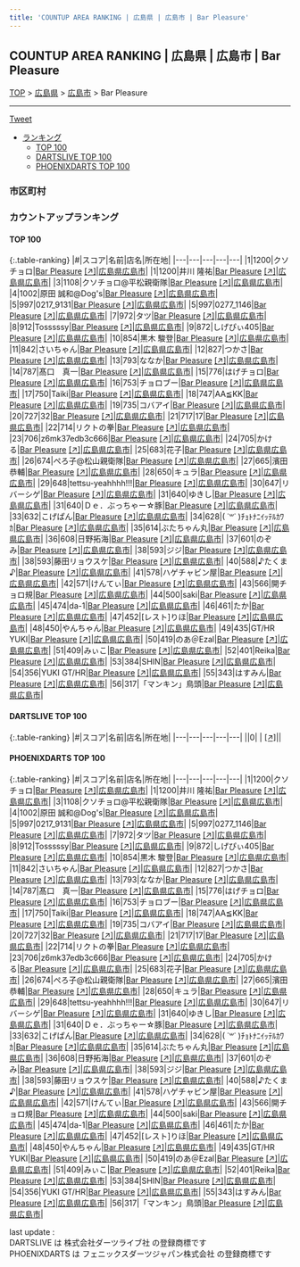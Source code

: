 ```yaml
---
title: 'COUNTUP AREA RANKING | 広島県 | 広島市 | Bar Pleasure'
---
```

## COUNTUP AREA RANKING | 広島県 | 広島市 | Bar Pleasure

[TOP](/darts/rank/) > [広島県](/darts/rank/広島県/) > [広島市](/darts/rank/広島県/広島市/) > Bar Pleasure

___

<a href="https://twitter.com/share?ref_src=twsrc%5Etfw" data-text="COUNTUP AREA RANKING | 広島県広島市Bar Pleasure" class="twitter-share-button" data-hashtags="DARTSLIVE,PHOENIXDARTS,darts,ダーツ" data-show-count="false">Tweet</a>

* [ランキング](#カウントアップランキング)
    * [TOP 100](#top-100)
    * [DARTSLIVE TOP 100](#dartslive-top-100)
    * [PHOENIXDARTS TOP 100](#phoenixdarts-top-100)

### 市区町村

<ul>

</ul>

### カウントアップランキング

#### TOP 100



{:.table-ranking}
|#|スコア|名前|店名|所在地|
|---|---|---|---|---|
|1|1200|<span class="rank-name-pd">クソチョロ</span>|<a href="/darts/rank/shops/72103.html">Bar Pleasure</a> <a href="https://vs.phoenixdarts.com/jp/shop/shopDetailInfo/s_72103?s_seq=72103">[↗]</a>|<a href="/darts/rank/広島県/広島市">広島県広島市</a>|
|1|1200|<span class="rank-name-pd">井川 隆祐</span>|<a href="/darts/rank/shops/72103.html">Bar Pleasure</a> <a href="https://vs.phoenixdarts.com/jp/shop/shopDetailInfo/s_72103?s_seq=72103">[↗]</a>|<a href="/darts/rank/広島県/広島市">広島県広島市</a>|
|3|1108|<span class="rank-name-pd">クソチョロ@平松親衛隊</span>|<a href="/darts/rank/shops/72103.html">Bar Pleasure</a> <a href="https://vs.phoenixdarts.com/jp/shop/shopDetailInfo/s_72103?s_seq=72103">[↗]</a>|<a href="/darts/rank/広島県/広島市">広島県広島市</a>|
|4|1002|<span class="rank-name-pd">原田 誠和@Dog&#x27;s</span>|<a href="/darts/rank/shops/72103.html">Bar Pleasure</a> <a href="https://vs.phoenixdarts.com/jp/shop/shopDetailInfo/s_72103?s_seq=72103">[↗]</a>|<a href="/darts/rank/広島県/広島市">広島県広島市</a>|
|5|997|<span class="rank-name-pd">0217_9131</span>|<a href="/darts/rank/shops/72103.html">Bar Pleasure</a> <a href="https://vs.phoenixdarts.com/jp/shop/shopDetailInfo/s_72103?s_seq=72103">[↗]</a>|<a href="/darts/rank/広島県/広島市">広島県広島市</a>|
|5|997|<span class="rank-name-pd">0277_1146</span>|<a href="/darts/rank/shops/72103.html">Bar Pleasure</a> <a href="https://vs.phoenixdarts.com/jp/shop/shopDetailInfo/s_72103?s_seq=72103">[↗]</a>|<a href="/darts/rank/広島県/広島市">広島県広島市</a>|
|7|972|<span class="rank-name-pd">タツ</span>|<a href="/darts/rank/shops/72103.html">Bar Pleasure</a> <a href="https://vs.phoenixdarts.com/jp/shop/shopDetailInfo/s_72103?s_seq=72103">[↗]</a>|<a href="/darts/rank/広島県/広島市">広島県広島市</a>|
|8|912|<span class="rank-name-pd">Tosssssy</span>|<a href="/darts/rank/shops/72103.html">Bar Pleasure</a> <a href="https://vs.phoenixdarts.com/jp/shop/shopDetailInfo/s_72103?s_seq=72103">[↗]</a>|<a href="/darts/rank/広島県/広島市">広島県広島市</a>|
|9|872|<span class="rank-name-pd">しげぴぃ405</span>|<a href="/darts/rank/shops/72103.html">Bar Pleasure</a> <a href="https://vs.phoenixdarts.com/jp/shop/shopDetailInfo/s_72103?s_seq=72103">[↗]</a>|<a href="/darts/rank/広島県/広島市">広島県広島市</a>|
|10|854|<span class="rank-name-pd"><span class="pro-icon-pd"></span>黒木 駿登</span>|<a href="/darts/rank/shops/72103.html">Bar Pleasure</a> <a href="https://vs.phoenixdarts.com/jp/shop/shopDetailInfo/s_72103?s_seq=72103">[↗]</a>|<a href="/darts/rank/広島県/広島市">広島県広島市</a>|
|11|842|<span class="rank-name-pd">さいちゃん</span>|<a href="/darts/rank/shops/72103.html">Bar Pleasure</a> <a href="https://vs.phoenixdarts.com/jp/shop/shopDetailInfo/s_72103?s_seq=72103">[↗]</a>|<a href="/darts/rank/広島県/広島市">広島県広島市</a>|
|12|827|<span class="rank-name-pd">つかさ</span>|<a href="/darts/rank/shops/72103.html">Bar Pleasure</a> <a href="https://vs.phoenixdarts.com/jp/shop/shopDetailInfo/s_72103?s_seq=72103">[↗]</a>|<a href="/darts/rank/広島県/広島市">広島県広島市</a>|
|13|793|<span class="rank-name-pd">ななか</span>|<a href="/darts/rank/shops/72103.html">Bar Pleasure</a> <a href="https://vs.phoenixdarts.com/jp/shop/shopDetailInfo/s_72103?s_seq=72103">[↗]</a>|<a href="/darts/rank/広島県/広島市">広島県広島市</a>|
|14|787|<span class="rank-name-pd">髙口　真一</span>|<a href="/darts/rank/shops/72103.html">Bar Pleasure</a> <a href="https://vs.phoenixdarts.com/jp/shop/shopDetailInfo/s_72103?s_seq=72103">[↗]</a>|<a href="/darts/rank/広島県/広島市">広島県広島市</a>|
|15|776|<span class="rank-name-pd">はげチョロ</span>|<a href="/darts/rank/shops/72103.html">Bar Pleasure</a> <a href="https://vs.phoenixdarts.com/jp/shop/shopDetailInfo/s_72103?s_seq=72103">[↗]</a>|<a href="/darts/rank/広島県/広島市">広島県広島市</a>|
|16|753|<span class="rank-name-pd">チョロブー</span>|<a href="/darts/rank/shops/72103.html">Bar Pleasure</a> <a href="https://vs.phoenixdarts.com/jp/shop/shopDetailInfo/s_72103?s_seq=72103">[↗]</a>|<a href="/darts/rank/広島県/広島市">広島県広島市</a>|
|17|750|<span class="rank-name-pd">Taiki</span>|<a href="/darts/rank/shops/72103.html">Bar Pleasure</a> <a href="https://vs.phoenixdarts.com/jp/shop/shopDetailInfo/s_72103?s_seq=72103">[↗]</a>|<a href="/darts/rank/広島県/広島市">広島県広島市</a>|
|18|747|<span class="rank-name-pd">AA≦KK</span>|<a href="/darts/rank/shops/72103.html">Bar Pleasure</a> <a href="https://vs.phoenixdarts.com/jp/shop/shopDetailInfo/s_72103?s_seq=72103">[↗]</a>|<a href="/darts/rank/広島県/広島市">広島県広島市</a>|
|19|735|<span class="rank-name-pd">コバアイ</span>|<a href="/darts/rank/shops/72103.html">Bar Pleasure</a> <a href="https://vs.phoenixdarts.com/jp/shop/shopDetailInfo/s_72103?s_seq=72103">[↗]</a>|<a href="/darts/rank/広島県/広島市">広島県広島市</a>|
|20|727|<span class="rank-name-pd">32</span>|<a href="/darts/rank/shops/72103.html">Bar Pleasure</a> <a href="https://vs.phoenixdarts.com/jp/shop/shopDetailInfo/s_72103?s_seq=72103">[↗]</a>|<a href="/darts/rank/広島県/広島市">広島県広島市</a>|
|21|717|<span class="rank-name-pd">17</span>|<a href="/darts/rank/shops/72103.html">Bar Pleasure</a> <a href="https://vs.phoenixdarts.com/jp/shop/shopDetailInfo/s_72103?s_seq=72103">[↗]</a>|<a href="/darts/rank/広島県/広島市">広島県広島市</a>|
|22|714|<span class="rank-name-pd">リクトの拳</span>|<a href="/darts/rank/shops/72103.html">Bar Pleasure</a> <a href="https://vs.phoenixdarts.com/jp/shop/shopDetailInfo/s_72103?s_seq=72103">[↗]</a>|<a href="/darts/rank/広島県/広島市">広島県広島市</a>|
|23|706|<span class="rank-name-pd">z6mk37edb3c666</span>|<a href="/darts/rank/shops/72103.html">Bar Pleasure</a> <a href="https://vs.phoenixdarts.com/jp/shop/shopDetailInfo/s_72103?s_seq=72103">[↗]</a>|<a href="/darts/rank/広島県/広島市">広島県広島市</a>|
|24|705|<span class="rank-name-pd">かける</span>|<a href="/darts/rank/shops/72103.html">Bar Pleasure</a> <a href="https://vs.phoenixdarts.com/jp/shop/shopDetailInfo/s_72103?s_seq=72103">[↗]</a>|<a href="/darts/rank/広島県/広島市">広島県広島市</a>|
|25|683|<span class="rank-name-pd">花子</span>|<a href="/darts/rank/shops/72103.html">Bar Pleasure</a> <a href="https://vs.phoenixdarts.com/jp/shop/shopDetailInfo/s_72103?s_seq=72103">[↗]</a>|<a href="/darts/rank/広島県/広島市">広島県広島市</a>|
|26|674|<span class="rank-name-pd">ぺろ子@松山親衛隊</span>|<a href="/darts/rank/shops/72103.html">Bar Pleasure</a> <a href="https://vs.phoenixdarts.com/jp/shop/shopDetailInfo/s_72103?s_seq=72103">[↗]</a>|<a href="/darts/rank/広島県/広島市">広島県広島市</a>|
|27|665|<span class="rank-name-pd">濱田　恭輔</span>|<a href="/darts/rank/shops/72103.html">Bar Pleasure</a> <a href="https://vs.phoenixdarts.com/jp/shop/shopDetailInfo/s_72103?s_seq=72103">[↗]</a>|<a href="/darts/rank/広島県/広島市">広島県広島市</a>|
|28|650|<span class="rank-name-pd">キュラ</span>|<a href="/darts/rank/shops/72103.html">Bar Pleasure</a> <a href="https://vs.phoenixdarts.com/jp/shop/shopDetailInfo/s_72103?s_seq=72103">[↗]</a>|<a href="/darts/rank/広島県/広島市">広島県広島市</a>|
|29|648|<span class="rank-name-pd">tettsu-yeahhhh!!!</span>|<a href="/darts/rank/shops/72103.html">Bar Pleasure</a> <a href="https://vs.phoenixdarts.com/jp/shop/shopDetailInfo/s_72103?s_seq=72103">[↗]</a>|<a href="/darts/rank/広島県/広島市">広島県広島市</a>|
|30|647|<span class="rank-name-pd">リバーシゲ</span>|<a href="/darts/rank/shops/72103.html">Bar Pleasure</a> <a href="https://vs.phoenixdarts.com/jp/shop/shopDetailInfo/s_72103?s_seq=72103">[↗]</a>|<a href="/darts/rank/広島県/広島市">広島県広島市</a>|
|31|640|<span class="rank-name-pd">ゆきし</span>|<a href="/darts/rank/shops/72103.html">Bar Pleasure</a> <a href="https://vs.phoenixdarts.com/jp/shop/shopDetailInfo/s_72103?s_seq=72103">[↗]</a>|<a href="/darts/rank/広島県/広島市">広島県広島市</a>|
|31|640|<span class="rank-name-pd">Ｄｅ．ぶっちゃー☆豚</span>|<a href="/darts/rank/shops/72103.html">Bar Pleasure</a> <a href="https://vs.phoenixdarts.com/jp/shop/shopDetailInfo/s_72103?s_seq=72103">[↗]</a>|<a href="/darts/rank/広島県/広島市">広島県広島市</a>|
|33|632|<span class="rank-name-pd">こげぱん</span>|<a href="/darts/rank/shops/72103.html">Bar Pleasure</a> <a href="https://vs.phoenixdarts.com/jp/shop/shopDetailInfo/s_72103?s_seq=72103">[↗]</a>|<a href="/darts/rank/広島県/広島市">広島県広島市</a>|
|34|628|<span class="rank-name-pd">( ˙꒳˙  )ﾁｮﾄﾅﾆｲｯﾃﾙｶﾜｶ</span>|<a href="/darts/rank/shops/72103.html">Bar Pleasure</a> <a href="https://vs.phoenixdarts.com/jp/shop/shopDetailInfo/s_72103?s_seq=72103">[↗]</a>|<a href="/darts/rank/広島県/広島市">広島県広島市</a>|
|35|614|<span class="rank-name-pd">ぶたちゃん丸</span>|<a href="/darts/rank/shops/72103.html">Bar Pleasure</a> <a href="https://vs.phoenixdarts.com/jp/shop/shopDetailInfo/s_72103?s_seq=72103">[↗]</a>|<a href="/darts/rank/広島県/広島市">広島県広島市</a>|
|36|608|<span class="rank-name-pd">日野拓海</span>|<a href="/darts/rank/shops/72103.html">Bar Pleasure</a> <a href="https://vs.phoenixdarts.com/jp/shop/shopDetailInfo/s_72103?s_seq=72103">[↗]</a>|<a href="/darts/rank/広島県/広島市">広島県広島市</a>|
|37|601|<span class="rank-name-pd">のぞみ</span>|<a href="/darts/rank/shops/72103.html">Bar Pleasure</a> <a href="https://vs.phoenixdarts.com/jp/shop/shopDetailInfo/s_72103?s_seq=72103">[↗]</a>|<a href="/darts/rank/広島県/広島市">広島県広島市</a>|
|38|593|<span class="rank-name-pd">ジジ</span>|<a href="/darts/rank/shops/72103.html">Bar Pleasure</a> <a href="https://vs.phoenixdarts.com/jp/shop/shopDetailInfo/s_72103?s_seq=72103">[↗]</a>|<a href="/darts/rank/広島県/広島市">広島県広島市</a>|
|38|593|<span class="rank-name-pd">藤田リョウスケ</span>|<a href="/darts/rank/shops/72103.html">Bar Pleasure</a> <a href="https://vs.phoenixdarts.com/jp/shop/shopDetailInfo/s_72103?s_seq=72103">[↗]</a>|<a href="/darts/rank/広島県/広島市">広島県広島市</a>|
|40|588|<span class="rank-name-pd">♪たくま♪</span>|<a href="/darts/rank/shops/72103.html">Bar Pleasure</a> <a href="https://vs.phoenixdarts.com/jp/shop/shopDetailInfo/s_72103?s_seq=72103">[↗]</a>|<a href="/darts/rank/広島県/広島市">広島県広島市</a>|
|41|578|<span class="rank-name-pd">ハゲチャビン屋</span>|<a href="/darts/rank/shops/72103.html">Bar Pleasure</a> <a href="https://vs.phoenixdarts.com/jp/shop/shopDetailInfo/s_72103?s_seq=72103">[↗]</a>|<a href="/darts/rank/広島県/広島市">広島県広島市</a>|
|42|571|<span class="rank-name-pd">けんてぃ</span>|<a href="/darts/rank/shops/72103.html">Bar Pleasure</a> <a href="https://vs.phoenixdarts.com/jp/shop/shopDetailInfo/s_72103?s_seq=72103">[↗]</a>|<a href="/darts/rank/広島県/広島市">広島県広島市</a>|
|43|566|<span class="rank-name-pd">開チョロ規</span>|<a href="/darts/rank/shops/72103.html">Bar Pleasure</a> <a href="https://vs.phoenixdarts.com/jp/shop/shopDetailInfo/s_72103?s_seq=72103">[↗]</a>|<a href="/darts/rank/広島県/広島市">広島県広島市</a>|
|44|500|<span class="rank-name-pd">saki</span>|<a href="/darts/rank/shops/72103.html">Bar Pleasure</a> <a href="https://vs.phoenixdarts.com/jp/shop/shopDetailInfo/s_72103?s_seq=72103">[↗]</a>|<a href="/darts/rank/広島県/広島市">広島県広島市</a>|
|45|474|<span class="rank-name-pd">da-1</span>|<a href="/darts/rank/shops/72103.html">Bar Pleasure</a> <a href="https://vs.phoenixdarts.com/jp/shop/shopDetailInfo/s_72103?s_seq=72103">[↗]</a>|<a href="/darts/rank/広島県/広島市">広島県広島市</a>|
|46|461|<span class="rank-name-pd">たか</span>|<a href="/darts/rank/shops/72103.html">Bar Pleasure</a> <a href="https://vs.phoenixdarts.com/jp/shop/shopDetailInfo/s_72103?s_seq=72103">[↗]</a>|<a href="/darts/rank/広島県/広島市">広島県広島市</a>|
|47|452|<span class="rank-name-pd">[レスト]りほ</span>|<a href="/darts/rank/shops/72103.html">Bar Pleasure</a> <a href="https://vs.phoenixdarts.com/jp/shop/shopDetailInfo/s_72103?s_seq=72103">[↗]</a>|<a href="/darts/rank/広島県/広島市">広島県広島市</a>|
|48|450|<span class="rank-name-pd">やんちゃん</span>|<a href="/darts/rank/shops/72103.html">Bar Pleasure</a> <a href="https://vs.phoenixdarts.com/jp/shop/shopDetailInfo/s_72103?s_seq=72103">[↗]</a>|<a href="/darts/rank/広島県/広島市">広島県広島市</a>|
|49|435|<span class="rank-name-pd">GT/HR YUKI</span>|<a href="/darts/rank/shops/72103.html">Bar Pleasure</a> <a href="https://vs.phoenixdarts.com/jp/shop/shopDetailInfo/s_72103?s_seq=72103">[↗]</a>|<a href="/darts/rank/広島県/広島市">広島県広島市</a>|
|50|419|<span class="rank-name-pd">のあ＠Ezal</span>|<a href="/darts/rank/shops/72103.html">Bar Pleasure</a> <a href="https://vs.phoenixdarts.com/jp/shop/shopDetailInfo/s_72103?s_seq=72103">[↗]</a>|<a href="/darts/rank/広島県/広島市">広島県広島市</a>|
|51|409|<span class="rank-name-pd">みぃこ</span>|<a href="/darts/rank/shops/72103.html">Bar Pleasure</a> <a href="https://vs.phoenixdarts.com/jp/shop/shopDetailInfo/s_72103?s_seq=72103">[↗]</a>|<a href="/darts/rank/広島県/広島市">広島県広島市</a>|
|52|401|<span class="rank-name-pd">Reika</span>|<a href="/darts/rank/shops/72103.html">Bar Pleasure</a> <a href="https://vs.phoenixdarts.com/jp/shop/shopDetailInfo/s_72103?s_seq=72103">[↗]</a>|<a href="/darts/rank/広島県/広島市">広島県広島市</a>|
|53|384|<span class="rank-name-pd">SHIN</span>|<a href="/darts/rank/shops/72103.html">Bar Pleasure</a> <a href="https://vs.phoenixdarts.com/jp/shop/shopDetailInfo/s_72103?s_seq=72103">[↗]</a>|<a href="/darts/rank/広島県/広島市">広島県広島市</a>|
|54|356|<span class="rank-name-pd">YUKI GT/HR</span>|<a href="/darts/rank/shops/72103.html">Bar Pleasure</a> <a href="https://vs.phoenixdarts.com/jp/shop/shopDetailInfo/s_72103?s_seq=72103">[↗]</a>|<a href="/darts/rank/広島県/広島市">広島県広島市</a>|
|55|343|<span class="rank-name-pd">はすみん</span>|<a href="/darts/rank/shops/72103.html">Bar Pleasure</a> <a href="https://vs.phoenixdarts.com/jp/shop/shopDetailInfo/s_72103?s_seq=72103">[↗]</a>|<a href="/darts/rank/広島県/広島市">広島県広島市</a>|
|56|317|<span class="rank-name-pd">「マンキン」鳥頭</span>|<a href="/darts/rank/shops/72103.html">Bar Pleasure</a> <a href="https://vs.phoenixdarts.com/jp/shop/shopDetailInfo/s_72103?s_seq=72103">[↗]</a>|<a href="/darts/rank/広島県/広島市">広島県広島市</a>|


#### DARTSLIVE TOP 100



{:.table-ranking}
|#|スコア|名前|店名|所在地|
|---|---|---|---|---|
||0|<span class="rank-name-dl"> </span>|<a href="/darts/rank/shops/.html"></a> <a href="">[↗]</a>|<a href="/darts/rank//"></a>|


#### PHOENIXDARTS TOP 100



{:.table-ranking}
|#|スコア|名前|店名|所在地|
|---|---|---|---|---|
|1|1200|<span class="rank-name-pd">クソチョロ</span>|<a href="/darts/rank/shops/72103.html">Bar Pleasure</a> <a href="https://vs.phoenixdarts.com/jp/shop/shopDetailInfo/s_72103?s_seq=72103">[↗]</a>|<a href="/darts/rank/広島県/広島市">広島県広島市</a>|
|1|1200|<span class="rank-name-pd">井川 隆祐</span>|<a href="/darts/rank/shops/72103.html">Bar Pleasure</a> <a href="https://vs.phoenixdarts.com/jp/shop/shopDetailInfo/s_72103?s_seq=72103">[↗]</a>|<a href="/darts/rank/広島県/広島市">広島県広島市</a>|
|3|1108|<span class="rank-name-pd">クソチョロ@平松親衛隊</span>|<a href="/darts/rank/shops/72103.html">Bar Pleasure</a> <a href="https://vs.phoenixdarts.com/jp/shop/shopDetailInfo/s_72103?s_seq=72103">[↗]</a>|<a href="/darts/rank/広島県/広島市">広島県広島市</a>|
|4|1002|<span class="rank-name-pd">原田 誠和@Dog&#x27;s</span>|<a href="/darts/rank/shops/72103.html">Bar Pleasure</a> <a href="https://vs.phoenixdarts.com/jp/shop/shopDetailInfo/s_72103?s_seq=72103">[↗]</a>|<a href="/darts/rank/広島県/広島市">広島県広島市</a>|
|5|997|<span class="rank-name-pd">0217_9131</span>|<a href="/darts/rank/shops/72103.html">Bar Pleasure</a> <a href="https://vs.phoenixdarts.com/jp/shop/shopDetailInfo/s_72103?s_seq=72103">[↗]</a>|<a href="/darts/rank/広島県/広島市">広島県広島市</a>|
|5|997|<span class="rank-name-pd">0277_1146</span>|<a href="/darts/rank/shops/72103.html">Bar Pleasure</a> <a href="https://vs.phoenixdarts.com/jp/shop/shopDetailInfo/s_72103?s_seq=72103">[↗]</a>|<a href="/darts/rank/広島県/広島市">広島県広島市</a>|
|7|972|<span class="rank-name-pd">タツ</span>|<a href="/darts/rank/shops/72103.html">Bar Pleasure</a> <a href="https://vs.phoenixdarts.com/jp/shop/shopDetailInfo/s_72103?s_seq=72103">[↗]</a>|<a href="/darts/rank/広島県/広島市">広島県広島市</a>|
|8|912|<span class="rank-name-pd">Tosssssy</span>|<a href="/darts/rank/shops/72103.html">Bar Pleasure</a> <a href="https://vs.phoenixdarts.com/jp/shop/shopDetailInfo/s_72103?s_seq=72103">[↗]</a>|<a href="/darts/rank/広島県/広島市">広島県広島市</a>|
|9|872|<span class="rank-name-pd">しげぴぃ405</span>|<a href="/darts/rank/shops/72103.html">Bar Pleasure</a> <a href="https://vs.phoenixdarts.com/jp/shop/shopDetailInfo/s_72103?s_seq=72103">[↗]</a>|<a href="/darts/rank/広島県/広島市">広島県広島市</a>|
|10|854|<span class="rank-name-pd"><span class="pro-icon-pd"></span>黒木 駿登</span>|<a href="/darts/rank/shops/72103.html">Bar Pleasure</a> <a href="https://vs.phoenixdarts.com/jp/shop/shopDetailInfo/s_72103?s_seq=72103">[↗]</a>|<a href="/darts/rank/広島県/広島市">広島県広島市</a>|
|11|842|<span class="rank-name-pd">さいちゃん</span>|<a href="/darts/rank/shops/72103.html">Bar Pleasure</a> <a href="https://vs.phoenixdarts.com/jp/shop/shopDetailInfo/s_72103?s_seq=72103">[↗]</a>|<a href="/darts/rank/広島県/広島市">広島県広島市</a>|
|12|827|<span class="rank-name-pd">つかさ</span>|<a href="/darts/rank/shops/72103.html">Bar Pleasure</a> <a href="https://vs.phoenixdarts.com/jp/shop/shopDetailInfo/s_72103?s_seq=72103">[↗]</a>|<a href="/darts/rank/広島県/広島市">広島県広島市</a>|
|13|793|<span class="rank-name-pd">ななか</span>|<a href="/darts/rank/shops/72103.html">Bar Pleasure</a> <a href="https://vs.phoenixdarts.com/jp/shop/shopDetailInfo/s_72103?s_seq=72103">[↗]</a>|<a href="/darts/rank/広島県/広島市">広島県広島市</a>|
|14|787|<span class="rank-name-pd">髙口　真一</span>|<a href="/darts/rank/shops/72103.html">Bar Pleasure</a> <a href="https://vs.phoenixdarts.com/jp/shop/shopDetailInfo/s_72103?s_seq=72103">[↗]</a>|<a href="/darts/rank/広島県/広島市">広島県広島市</a>|
|15|776|<span class="rank-name-pd">はげチョロ</span>|<a href="/darts/rank/shops/72103.html">Bar Pleasure</a> <a href="https://vs.phoenixdarts.com/jp/shop/shopDetailInfo/s_72103?s_seq=72103">[↗]</a>|<a href="/darts/rank/広島県/広島市">広島県広島市</a>|
|16|753|<span class="rank-name-pd">チョロブー</span>|<a href="/darts/rank/shops/72103.html">Bar Pleasure</a> <a href="https://vs.phoenixdarts.com/jp/shop/shopDetailInfo/s_72103?s_seq=72103">[↗]</a>|<a href="/darts/rank/広島県/広島市">広島県広島市</a>|
|17|750|<span class="rank-name-pd">Taiki</span>|<a href="/darts/rank/shops/72103.html">Bar Pleasure</a> <a href="https://vs.phoenixdarts.com/jp/shop/shopDetailInfo/s_72103?s_seq=72103">[↗]</a>|<a href="/darts/rank/広島県/広島市">広島県広島市</a>|
|18|747|<span class="rank-name-pd">AA≦KK</span>|<a href="/darts/rank/shops/72103.html">Bar Pleasure</a> <a href="https://vs.phoenixdarts.com/jp/shop/shopDetailInfo/s_72103?s_seq=72103">[↗]</a>|<a href="/darts/rank/広島県/広島市">広島県広島市</a>|
|19|735|<span class="rank-name-pd">コバアイ</span>|<a href="/darts/rank/shops/72103.html">Bar Pleasure</a> <a href="https://vs.phoenixdarts.com/jp/shop/shopDetailInfo/s_72103?s_seq=72103">[↗]</a>|<a href="/darts/rank/広島県/広島市">広島県広島市</a>|
|20|727|<span class="rank-name-pd">32</span>|<a href="/darts/rank/shops/72103.html">Bar Pleasure</a> <a href="https://vs.phoenixdarts.com/jp/shop/shopDetailInfo/s_72103?s_seq=72103">[↗]</a>|<a href="/darts/rank/広島県/広島市">広島県広島市</a>|
|21|717|<span class="rank-name-pd">17</span>|<a href="/darts/rank/shops/72103.html">Bar Pleasure</a> <a href="https://vs.phoenixdarts.com/jp/shop/shopDetailInfo/s_72103?s_seq=72103">[↗]</a>|<a href="/darts/rank/広島県/広島市">広島県広島市</a>|
|22|714|<span class="rank-name-pd">リクトの拳</span>|<a href="/darts/rank/shops/72103.html">Bar Pleasure</a> <a href="https://vs.phoenixdarts.com/jp/shop/shopDetailInfo/s_72103?s_seq=72103">[↗]</a>|<a href="/darts/rank/広島県/広島市">広島県広島市</a>|
|23|706|<span class="rank-name-pd">z6mk37edb3c666</span>|<a href="/darts/rank/shops/72103.html">Bar Pleasure</a> <a href="https://vs.phoenixdarts.com/jp/shop/shopDetailInfo/s_72103?s_seq=72103">[↗]</a>|<a href="/darts/rank/広島県/広島市">広島県広島市</a>|
|24|705|<span class="rank-name-pd">かける</span>|<a href="/darts/rank/shops/72103.html">Bar Pleasure</a> <a href="https://vs.phoenixdarts.com/jp/shop/shopDetailInfo/s_72103?s_seq=72103">[↗]</a>|<a href="/darts/rank/広島県/広島市">広島県広島市</a>|
|25|683|<span class="rank-name-pd">花子</span>|<a href="/darts/rank/shops/72103.html">Bar Pleasure</a> <a href="https://vs.phoenixdarts.com/jp/shop/shopDetailInfo/s_72103?s_seq=72103">[↗]</a>|<a href="/darts/rank/広島県/広島市">広島県広島市</a>|
|26|674|<span class="rank-name-pd">ぺろ子@松山親衛隊</span>|<a href="/darts/rank/shops/72103.html">Bar Pleasure</a> <a href="https://vs.phoenixdarts.com/jp/shop/shopDetailInfo/s_72103?s_seq=72103">[↗]</a>|<a href="/darts/rank/広島県/広島市">広島県広島市</a>|
|27|665|<span class="rank-name-pd">濱田　恭輔</span>|<a href="/darts/rank/shops/72103.html">Bar Pleasure</a> <a href="https://vs.phoenixdarts.com/jp/shop/shopDetailInfo/s_72103?s_seq=72103">[↗]</a>|<a href="/darts/rank/広島県/広島市">広島県広島市</a>|
|28|650|<span class="rank-name-pd">キュラ</span>|<a href="/darts/rank/shops/72103.html">Bar Pleasure</a> <a href="https://vs.phoenixdarts.com/jp/shop/shopDetailInfo/s_72103?s_seq=72103">[↗]</a>|<a href="/darts/rank/広島県/広島市">広島県広島市</a>|
|29|648|<span class="rank-name-pd">tettsu-yeahhhh!!!</span>|<a href="/darts/rank/shops/72103.html">Bar Pleasure</a> <a href="https://vs.phoenixdarts.com/jp/shop/shopDetailInfo/s_72103?s_seq=72103">[↗]</a>|<a href="/darts/rank/広島県/広島市">広島県広島市</a>|
|30|647|<span class="rank-name-pd">リバーシゲ</span>|<a href="/darts/rank/shops/72103.html">Bar Pleasure</a> <a href="https://vs.phoenixdarts.com/jp/shop/shopDetailInfo/s_72103?s_seq=72103">[↗]</a>|<a href="/darts/rank/広島県/広島市">広島県広島市</a>|
|31|640|<span class="rank-name-pd">ゆきし</span>|<a href="/darts/rank/shops/72103.html">Bar Pleasure</a> <a href="https://vs.phoenixdarts.com/jp/shop/shopDetailInfo/s_72103?s_seq=72103">[↗]</a>|<a href="/darts/rank/広島県/広島市">広島県広島市</a>|
|31|640|<span class="rank-name-pd">Ｄｅ．ぶっちゃー☆豚</span>|<a href="/darts/rank/shops/72103.html">Bar Pleasure</a> <a href="https://vs.phoenixdarts.com/jp/shop/shopDetailInfo/s_72103?s_seq=72103">[↗]</a>|<a href="/darts/rank/広島県/広島市">広島県広島市</a>|
|33|632|<span class="rank-name-pd">こげぱん</span>|<a href="/darts/rank/shops/72103.html">Bar Pleasure</a> <a href="https://vs.phoenixdarts.com/jp/shop/shopDetailInfo/s_72103?s_seq=72103">[↗]</a>|<a href="/darts/rank/広島県/広島市">広島県広島市</a>|
|34|628|<span class="rank-name-pd">( ˙꒳˙  )ﾁｮﾄﾅﾆｲｯﾃﾙｶﾜｶ</span>|<a href="/darts/rank/shops/72103.html">Bar Pleasure</a> <a href="https://vs.phoenixdarts.com/jp/shop/shopDetailInfo/s_72103?s_seq=72103">[↗]</a>|<a href="/darts/rank/広島県/広島市">広島県広島市</a>|
|35|614|<span class="rank-name-pd">ぶたちゃん丸</span>|<a href="/darts/rank/shops/72103.html">Bar Pleasure</a> <a href="https://vs.phoenixdarts.com/jp/shop/shopDetailInfo/s_72103?s_seq=72103">[↗]</a>|<a href="/darts/rank/広島県/広島市">広島県広島市</a>|
|36|608|<span class="rank-name-pd">日野拓海</span>|<a href="/darts/rank/shops/72103.html">Bar Pleasure</a> <a href="https://vs.phoenixdarts.com/jp/shop/shopDetailInfo/s_72103?s_seq=72103">[↗]</a>|<a href="/darts/rank/広島県/広島市">広島県広島市</a>|
|37|601|<span class="rank-name-pd">のぞみ</span>|<a href="/darts/rank/shops/72103.html">Bar Pleasure</a> <a href="https://vs.phoenixdarts.com/jp/shop/shopDetailInfo/s_72103?s_seq=72103">[↗]</a>|<a href="/darts/rank/広島県/広島市">広島県広島市</a>|
|38|593|<span class="rank-name-pd">ジジ</span>|<a href="/darts/rank/shops/72103.html">Bar Pleasure</a> <a href="https://vs.phoenixdarts.com/jp/shop/shopDetailInfo/s_72103?s_seq=72103">[↗]</a>|<a href="/darts/rank/広島県/広島市">広島県広島市</a>|
|38|593|<span class="rank-name-pd">藤田リョウスケ</span>|<a href="/darts/rank/shops/72103.html">Bar Pleasure</a> <a href="https://vs.phoenixdarts.com/jp/shop/shopDetailInfo/s_72103?s_seq=72103">[↗]</a>|<a href="/darts/rank/広島県/広島市">広島県広島市</a>|
|40|588|<span class="rank-name-pd">♪たくま♪</span>|<a href="/darts/rank/shops/72103.html">Bar Pleasure</a> <a href="https://vs.phoenixdarts.com/jp/shop/shopDetailInfo/s_72103?s_seq=72103">[↗]</a>|<a href="/darts/rank/広島県/広島市">広島県広島市</a>|
|41|578|<span class="rank-name-pd">ハゲチャビン屋</span>|<a href="/darts/rank/shops/72103.html">Bar Pleasure</a> <a href="https://vs.phoenixdarts.com/jp/shop/shopDetailInfo/s_72103?s_seq=72103">[↗]</a>|<a href="/darts/rank/広島県/広島市">広島県広島市</a>|
|42|571|<span class="rank-name-pd">けんてぃ</span>|<a href="/darts/rank/shops/72103.html">Bar Pleasure</a> <a href="https://vs.phoenixdarts.com/jp/shop/shopDetailInfo/s_72103?s_seq=72103">[↗]</a>|<a href="/darts/rank/広島県/広島市">広島県広島市</a>|
|43|566|<span class="rank-name-pd">開チョロ規</span>|<a href="/darts/rank/shops/72103.html">Bar Pleasure</a> <a href="https://vs.phoenixdarts.com/jp/shop/shopDetailInfo/s_72103?s_seq=72103">[↗]</a>|<a href="/darts/rank/広島県/広島市">広島県広島市</a>|
|44|500|<span class="rank-name-pd">saki</span>|<a href="/darts/rank/shops/72103.html">Bar Pleasure</a> <a href="https://vs.phoenixdarts.com/jp/shop/shopDetailInfo/s_72103?s_seq=72103">[↗]</a>|<a href="/darts/rank/広島県/広島市">広島県広島市</a>|
|45|474|<span class="rank-name-pd">da-1</span>|<a href="/darts/rank/shops/72103.html">Bar Pleasure</a> <a href="https://vs.phoenixdarts.com/jp/shop/shopDetailInfo/s_72103?s_seq=72103">[↗]</a>|<a href="/darts/rank/広島県/広島市">広島県広島市</a>|
|46|461|<span class="rank-name-pd">たか</span>|<a href="/darts/rank/shops/72103.html">Bar Pleasure</a> <a href="https://vs.phoenixdarts.com/jp/shop/shopDetailInfo/s_72103?s_seq=72103">[↗]</a>|<a href="/darts/rank/広島県/広島市">広島県広島市</a>|
|47|452|<span class="rank-name-pd">[レスト]りほ</span>|<a href="/darts/rank/shops/72103.html">Bar Pleasure</a> <a href="https://vs.phoenixdarts.com/jp/shop/shopDetailInfo/s_72103?s_seq=72103">[↗]</a>|<a href="/darts/rank/広島県/広島市">広島県広島市</a>|
|48|450|<span class="rank-name-pd">やんちゃん</span>|<a href="/darts/rank/shops/72103.html">Bar Pleasure</a> <a href="https://vs.phoenixdarts.com/jp/shop/shopDetailInfo/s_72103?s_seq=72103">[↗]</a>|<a href="/darts/rank/広島県/広島市">広島県広島市</a>|
|49|435|<span class="rank-name-pd">GT/HR YUKI</span>|<a href="/darts/rank/shops/72103.html">Bar Pleasure</a> <a href="https://vs.phoenixdarts.com/jp/shop/shopDetailInfo/s_72103?s_seq=72103">[↗]</a>|<a href="/darts/rank/広島県/広島市">広島県広島市</a>|
|50|419|<span class="rank-name-pd">のあ＠Ezal</span>|<a href="/darts/rank/shops/72103.html">Bar Pleasure</a> <a href="https://vs.phoenixdarts.com/jp/shop/shopDetailInfo/s_72103?s_seq=72103">[↗]</a>|<a href="/darts/rank/広島県/広島市">広島県広島市</a>|
|51|409|<span class="rank-name-pd">みぃこ</span>|<a href="/darts/rank/shops/72103.html">Bar Pleasure</a> <a href="https://vs.phoenixdarts.com/jp/shop/shopDetailInfo/s_72103?s_seq=72103">[↗]</a>|<a href="/darts/rank/広島県/広島市">広島県広島市</a>|
|52|401|<span class="rank-name-pd">Reika</span>|<a href="/darts/rank/shops/72103.html">Bar Pleasure</a> <a href="https://vs.phoenixdarts.com/jp/shop/shopDetailInfo/s_72103?s_seq=72103">[↗]</a>|<a href="/darts/rank/広島県/広島市">広島県広島市</a>|
|53|384|<span class="rank-name-pd">SHIN</span>|<a href="/darts/rank/shops/72103.html">Bar Pleasure</a> <a href="https://vs.phoenixdarts.com/jp/shop/shopDetailInfo/s_72103?s_seq=72103">[↗]</a>|<a href="/darts/rank/広島県/広島市">広島県広島市</a>|
|54|356|<span class="rank-name-pd">YUKI GT/HR</span>|<a href="/darts/rank/shops/72103.html">Bar Pleasure</a> <a href="https://vs.phoenixdarts.com/jp/shop/shopDetailInfo/s_72103?s_seq=72103">[↗]</a>|<a href="/darts/rank/広島県/広島市">広島県広島市</a>|
|55|343|<span class="rank-name-pd">はすみん</span>|<a href="/darts/rank/shops/72103.html">Bar Pleasure</a> <a href="https://vs.phoenixdarts.com/jp/shop/shopDetailInfo/s_72103?s_seq=72103">[↗]</a>|<a href="/darts/rank/広島県/広島市">広島県広島市</a>|
|56|317|<span class="rank-name-pd">「マンキン」鳥頭</span>|<a href="/darts/rank/shops/72103.html">Bar Pleasure</a> <a href="https://vs.phoenixdarts.com/jp/shop/shopDetailInfo/s_72103?s_seq=72103">[↗]</a>|<a href="/darts/rank/広島県/広島市">広島県広島市</a>|


<div class="footer border-top border-gray-light mt-5 pt-3 text-right text-gray">
    last update : <span style="font-weight: italic" id="foot_last_modified"></span><br />
    DARTSLIVE は 株式会社ダーツライブ社 の登録商標です<br />
    PHOENIXDARTS は フェニックスダーツジャパン株式会社 の登録商標です<br />
</div>

<script src="https://cdnjs.cloudflare.com/ajax/libs/jquery.tablesorter/2.31.3/js/jquery.tablesorter.min.js" integrity="sha512-qzgd5cYSZcosqpzpn7zF2ZId8f/8CHmFKZ8j7mU4OUXTNRd5g+ZHBPsgKEwoqxCtdQvExE5LprwwPAgoicguNg==" crossorigin="anonymous" referrerpolicy="no-referrer"></script>
<link rel="stylesheet" href="https://cdnjs.cloudflare.com/ajax/libs/jquery.tablesorter/2.31.3/css/theme.default.min.css" integrity="sha512-wghhOJkjQX0Lh3NSWvNKeZ0ZpNn+SPVXX1Qyc9OCaogADktxrBiBdKGDoqVUOyhStvMBmJQ8ZdMHiR3wuEq8+w==" crossorigin="anonymous" referrerpolicy="no-referrer" />
<script>
$(function() {
    $(".table-ranking").tablesorter({sortList:[[0, 0]]});
    $("#foot_last_modified").text(formatDate(new Date(document.lastModified), 'yyyy-MM-dd HH:mm:ss'));
});
</script>

<script async src="https://platform.twitter.com/widgets.js" charset="utf-8"></script>
